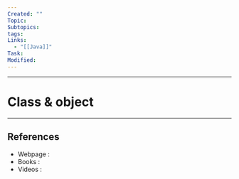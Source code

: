 ```yaml
---
Created: ""
Topic: 
Subtopics: 
tags: 
Links:
  - "[[Java]]"
Task: 
Modified:
---
```



---

# Class & object
---







## References
- Webpage :
- Books   :
- Videos  :
